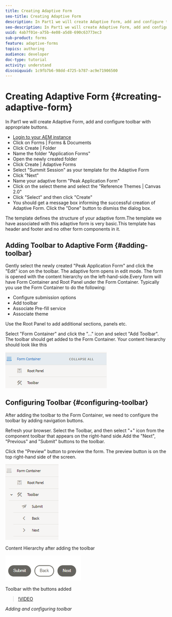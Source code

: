 ```yaml
---
title: Creating Adaptive Form
seo-title: Creating Adaptive Form
description: In Part1 we will create Adaptive Form, add and configure toolbar with appropriate buttons.
seo-description: In Part1 we will create Adaptive Form, add and configure toolbar with appropriate buttons.
uuid: 4ab7f01e-a75b-4e08-a5d8-690c63773ec3
sub-product: forms
feature: adaptive-forms
topics: authoring
audience: developer
doc-type: tutorial
activity: understand
discoiquuid: 1c9fb7b6-98dd-4725-b787-ac9e71906500
---
```


# Creating Adaptive Form {#creating-adaptive-form}  

In Part1 we will create Adaptive Form, add and configure toolbar with appropriate buttons.



* [Login to your AEM instance](http://localhost:4502/aem/start.html)
* Click on Forms | Forms & Documents
* Click Create | Folder
* Name the folder "Application Forms"
* Open the newly created folder
* Click Create | Adaptive Forms
* Select "Summit Session" as your template for the Adaptive Form
* Click "Next"
* Name your adaptive form "Peak Application Form"
* Click on the select theme and select the "Reference Themes | Canvas 2.0"
* Click "Select" and then click "Create"
* You should get a message box informing the successful creation of Adaptive Form. Click the "Done" button to dismiss the dialog box.

The template defines the structure of your adaptive form.The template we have associated with this adaptive form is very basic.This template has header and footer and no other form components in it.

## Adding Toolbar to Adaptive Form {#adding-toolbar}

Gently select the newly created "Peak Application Form" and click the "Edit" icon on the toolbar. The adaptive form opens in edit mode. The form is opened with the content hierarchy on the left-hand-side.Every form will have Form Container and Root Panel under the Form Container. Typically you use the Form Container to do the following:

* Configure submission options
* Add toolbar
* Associate Pre-fill service
* Associate theme

Use the Root Panel to add additional sections, panels etc.

Select "Form Container" and click the "..." icon and select "Add Toolbar". The toolbar should get added to the Form Container. Your content hierarchy should look like this

![toolbar](assets/toolbar.png)

## Configuring Toolbar {#configuring-toolbar}

After adding the toolbar to the Form Container, we need to configure the toolbar by adding navigation buttons.

Refresh your browser. Select the Toolbar, and then select "+" icon from the component toolbar that appears on the right-hand side.Add the "Next", "Previous" and "Submit" buttons to the toolbar.

Click the "Preview" button to preview the form. The preview button is on the top right-hand side of the screen.

![contenthierarchy](assets/contenthierarchywithtoolbaroptions.png)

Content Hierarchy after adding the toolbar

![toolbar](assets/toolbarwithbuttons.png)

Toolbar with the buttons added

>[!VIDEO](https://video.tv.adobe.com/v/22173/quality=9)

*Adding and configuring toolbar*

